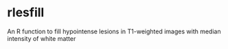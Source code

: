 rlesfill
========

An R function to fill hypointense lesions in T1-weighted images with median intensity of white matter
